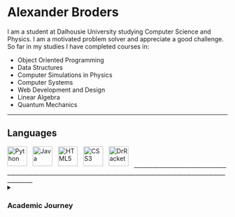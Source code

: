 # Alexander Broders 

I am a student at Dalhousie University studying Computer Science and Physics. I am a motivated problem solver and appreciate a good challenge. So far in my studies I have completed courses in:  
<ul> 
  <li> Object Oriented Programming </li>
  <li> Data Structures </li>
  <li> Computer Simulations in Physics </li>
  <li> Computer Systems </li>
  <li> Web Development and Design </li>
  <li> Linear Algebra </li> 
  <li> Quantum Mechanics </li>
</ul>

_ _ _

## Languages 

<img align="left" alt="Python" width="45px" style="padding-right:10px;" src="https://cdn.jsdelivr.net/gh/devicons/devicon/icons/python/python-plain.svg"/>
<img align="left" alt="Java" width="45px" style="padding-right:10px;" src="https://cdn.jsdelivr.net/gh/devicons/devicon/icons/java/java-original.svg"/>
<img align="left" alt="HTML5" width="45px" style="padding-right:10px;" src="https://cdn.jsdelivr.net/gh/devicons/devicon/icons/html5/html5-plain.svg"/>
<img align="left" alt="CSS3" width="45px" style="padding-right:10px;" src="https://cdn.jsdelivr.net/gh/devicons/devicon/icons/css3/css3-plain.svg"/>
<img align="left" alt="DrRacket" width="45px" style="padding-right:10px;" src="https://racket-lang.org/img/racket-logo.svg"/>
<br/>
<br/>
________________________________________________________________________________________________________________________

<details>
  <summary><h3>Academic Journey</h3></summary>
     As I've mentioned, I am a motivated student studying computer science and physics. My academic journey started at the University of Waterloo taking        Honours Physics. Coming out of high school, I had no experience with computers, let alone programming. In my second semester of first year I was            required to chose one elective, and I chose intro to computer science. The language taught was Dr. Racket. This was my first experience with                programming. Even though I hope to never have to use Dr. Racket again, I really loved the course. Through physics, I have learned many ways of              thinking, most of which are applied to very abstract and not very practical ideas. Coding has given me a way to use my creative thinking skills to          attack, and solve more practical problems which I find very fun and rewarding. My time at UWaterloo was short and I started my second year at              Dalhousie. I transfered into Honours Physics, but I knew I wanted to do more computer science. I took courses in front end development and computer        systems, and at the end my next semeseter I decided to dive in and persue a double major with Computer Science. Now half-way through my third year I        look at Computer Science as my favourite of my two majors. I believe that the combination of the two degrees gives me a unique advantage and makes me      very hireable. It has given me confidence, strong problem solving skills, and a unique set of tools to use when faced with a challenge. Ideally, I          would like to find employement in an area where I can use these skills for the betterment of a driven team.
</details>

